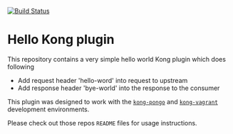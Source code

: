 [![Build Status][badge-travis-image]][badge-travis-url]

Hello Kong plugin
====================

This repository contains a very simple hello world Kong plugin which does following

 - Add request header 'hello-word' into request to upstream
 - Add response header 'bye-world' into the response to the consumer

This plugin was designed to work with the
[`kong-pongo`](https://github.com/Kong/kong-pongo) and
[`kong-vagrant`](https://github.com/Kong/kong-vagrant) development environments.

Please check out those repos `README` files for usage instructions.

[badge-travis-url]: https://travis-ci.org/lokesh-chechani/hello-kong-plugin/branches
[badge-travis-image]: https://travis-ci.com/lokesh-chechani/hello-kong-plugin.svg?branch=master
